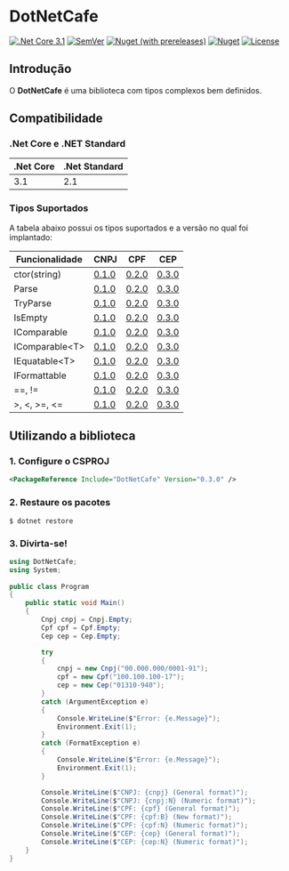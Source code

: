 # DotNetCafe 

[![.Net Core 3.1](https://github.com/DotNetCafe/DotNetCafe/workflows/.Net%20Core%203.1/badge.svg)](https://github.com/DotNetCafe/DotNetCafe/actions?query=workflow%3A%22.Net+Core+3.1%22)
[![SemVer](https://img.shields.io/github/v/tag/DotNetCafe/DotNetCafe?label=SemVer&sort=semver)](https://github.com/DotNetCafe/DotNetCafe/tree/v0.3.0/)
[![Nuget (with prereleases)](https://img.shields.io/nuget/vpre/DotNetCafe?label=NuGet&logo=nuget&logoColor=blue)](https://www.nuget.org/packages/DotNetCafe/)
[![Nuget](https://img.shields.io/nuget/dt/DotNetCafe?label=Downloads&logo=nuget&logoColor=blue)](https://www.nuget.org/packages/DotNetCafe/v0.3.0)
[![License](https://img.shields.io/github/license/DotNetCafe/DotNetCafe?label=License)](LICENSE)

## Introdução

O **DotNetCafe** é uma biblioteca com tipos complexos bem definidos.

## Compatibilidade

### .Net Core e .NET Standard
.Net Core | .Net Standard
--------- | -------------
3.1       | 2.1

### Tipos Suportados

A tabela abaixo possui os tipos suportados e a versão no qual foi implantado:

Funcionalidade    | CNPJ    | CPF     | CEP
----------------- | ------- | ------- | -------
ctor(string)      | [0.1.0] | [0.2.0] | [0.3.0]
Parse             | [0.1.0] | [0.2.0] | [0.3.0]
TryParse          | [0.1.0] | [0.2.0] | [0.3.0]
IsEmpty           | [0.1.0] | [0.2.0] | [0.3.0]
IComparable       | [0.1.0] | [0.2.0] | [0.3.0]
IComparable\<T>   | [0.1.0] | [0.2.0] | [0.3.0]
IEquatable\<T>    | [0.1.0] | [0.2.0] | [0.3.0]
IFormattable      | [0.1.0] | [0.2.0] | [0.3.0]
==, !=            | [0.1.0] | [0.2.0] | [0.3.0]
\>, <, >=, <=     | [0.1.0] | [0.2.0] | [0.3.0]

## Utilizando a biblioteca

### 1. Configure o CSPROJ

```xml
<PackageReference Include="DotNetCafe" Version="0.3.0" />
```

### 2. Restaure os pacotes

```shell
$ dotnet restore
```

### 3. Divirta-se!

```csharp
using DotNetCafe;
using System;
					
public class Program
{
	public static void Main()
	{
		Cnpj cnpj = Cnpj.Empty;
		Cpf cpf = Cpf.Empty;
		Cep cep = Cep.Empty;

		try
		{
			cnpj = new Cnpj("00.000.000/0001-91");
			cpf = new Cpf("100.100.100-17");
			cep = new Cep("01310-940");
		}
		catch (ArgumentException e)
		{
			Console.WriteLine($"Error: {e.Message}");
			Environment.Exit(1);
		}
		catch (FormatException e)
		{
			Console.WriteLine($"Error: {e.Message}");
			Environment.Exit(1);
		}

		Console.WriteLine($"CNPJ: {cnpj} (General format)");
		Console.WriteLine($"CNPJ: {cnpj:N} (Numeric format)");
		Console.WriteLine($"CPF: {cpf} (General format)");
		Console.WriteLine($"CPF: {cpf:B} (New format)");
		Console.WriteLine($"CPF: {cpf:N} (Numeric format)");
		Console.WriteLine($"CEP: {cep} (General format)");
		Console.WriteLine($"CEP: {cep:N} (Numeric format)");
	}
}
```

[N.P.]: https://github.com/DotNetCafe/DotNetCafe/tree/master/
[0.1.0]: https://github.com/DotNetCafe/DotNetCafe/tree/v0.1.0/
[0.2.0]: https://github.com/DotNetCafe/DotNetCafe/tree/v0.2.0/
[0.3.0]: https://github.com/DotNetCafe/DotNetCafe/tree/v0.3.0/
